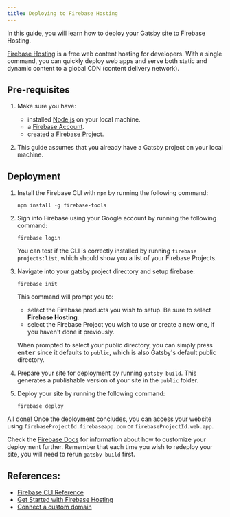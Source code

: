 ```yaml
---
title: Deploying to Firebase Hosting
---
```


In this guide, you will learn how to deploy your Gatsby site to Firebase Hosting.

[Firebase Hosting](https://firebase.google.com/docs/hosting) is a free web content hosting for developers. With a single command, you can quickly deploy web apps and serve both static and dynamic content to a global CDN (content delivery network).

## Pre-requisites

1. Make sure you have:

   - installed [Node.js](https://nodejs.org/en/download/) on your local machine.
   - a [Firebase Account](https://console.firebase.google.com).
   - created a [Firebase Project](https://firebase.google.com/docs/web/setup#create-firebase-project).

1. This guide assumes that you already have a Gatsby project on your local machine.

## Deployment

1. Install the Firebase CLI with `npm` by running the following command:

   ```shell
   npm install -g firebase-tools
   ```

1. Sign into Firebase using your Google account by running the following command:

   ```shell
   firebase login
   ```

   You can test if the CLI is correctly installed by running `firebase projects:list`, which should show you a list of your Firebase Projects.

1. Navigate into your gatsby project directory and setup firebase:

   ```shell
   firebase init
   ```

   This command will prompt you to:

   - select the Firebase products you wish to setup. Be sure to select **Firebase Hosting**.
   - select the Firebase Project you wish to use or create a new one, if you haven't done it previously.

   When prompted to select your public directory, you can simply press <kbd>enter</kbd> since it defaults to `public`, which is also Gatsby's default public directory.

1. Prepare your site for deployment by running `gatsby build`. This generates a publishable version of your site in the `public` folder.

1. Deploy your site by running the following command:

   ```shell
   firebase deploy
   ```

All done! Once the deployment concludes, you can access your website using `firebaseProjectId.firebaseapp.com` or `firebaseProjectId.web.app`.

Check the [Firebase Docs](https://firebase.google.com/docs/hosting/full-config) for information about how to customize your deployment further. Remember that each time you wish to redeploy your site, you will need to rerun `gatsby build` first.

## References:

- [Firebase CLI Reference](https://firebase.google.com/docs/cli)
- [Get Started with Firebase Hosting](https://firebase.google.com/docs/hosting/quickstart)
- [Connect a custom domain](https://firebase.google.com/docs/hosting/custom-domain)
